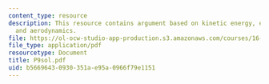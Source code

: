 ```yaml
---
content_type: resource
description: This resource contains argument based on kinetic energy, euler theorem,
  and aerodynamics.
file: https://ol-ocw-studio-app-production.s3.amazonaws.com/courses/16-01-unified-engineering-i-ii-iii-iv-fall-2005-spring-2006/b56696430930351ae95a0966f79e1151_P9sol.pdf
file_type: application/pdf
resourcetype: Document
title: P9sol.pdf
uid: b5669643-0930-351a-e95a-0966f79e1151
---
```

